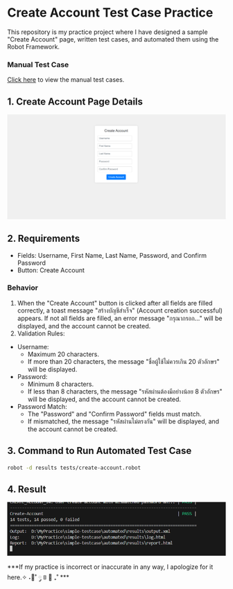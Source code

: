 # Create Account Test Case Practice
This repository is my practice project where I have designed a sample "Create Account" page, written test cases, and automated them using the Robot Framework.

### Manual Test Case
[Click here](https://docs.google.com/spreadsheets/d/1gQSQpPJm4zu4Y0pcB2t7igOMHVVQy1Dd7TswPHnsFPA/edit?usp=sharing) to view the manual test cases.

## 1. Create Account Page Details
![create account page](/img/create-account-page.png "create account page")

## 2. Requirements
- Fields: Username, First Name, Last Name, Password, and Confirm Password
- Button: Create Account
### Behavior
1. When the "Create Account" button is clicked after all fields are filled correctly, a toast message "สร้างบัญชีสำเร็จ" (Account creation successful) appears. If not all fields are filled, an error message "กรุณากรอก..." will be displayed, and the account cannot be created.
2. Validation Rules:
- Username:
    - Maximum 20 characters.
    - If more than 20 characters, the message "ชื่อผู้ใช้ไม่ควรเกิน 20 ตัวอักษร" will be displayed.
- Password:
    - Minimum 8 characters.
    - If less than 8 characters, the message "รหัสผ่านต้องมีอย่างน้อย 8 ตัวอักษร" will be displayed, and the account cannot be created.
- Password Match:
    - The "Password" and "Confirm Password" fields must match.
    - If mismatched, the message "รหัสผ่านไม่ตรงกัน" will be displayed, and the account cannot be created.

## 3. Command to Run Automated Test Case
```bash
robot -d results tests/create-account.robot
```

## 4. Result
![Result](/img/result.png "result")


***If my practice is incorrect or inaccurate in any way, I apologize for it here.✧ ˖🧺˚ ༘ ꊞ 🧸  ₊˚ ***
